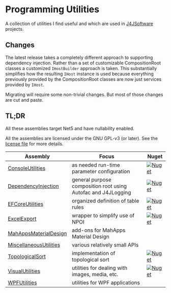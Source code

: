 # Programming Utilities

A collection of utilities I find useful and which are used in [J4JSoftware](https://www.jumpforjoysoftware.com) projects.

## Changes

The latest release takes a completely different approach to supporting dependency injection. Rather than a set of customizable CompositionRoot classes a customized `IHostBuilder` approach is taken. This substantially simplifies how the resulting `IHost` instance is used because everything previously provided by the CompositionRoot classes are now just services provided by `IHost`.

Migrating will require some non-trivial changes. But most of those changes are cut and paste.

## TL;DR

All these assemblies target Net5 and have nullability enabled.

All the assemblies are licensed under the GNU GPL-v3 (or later). See the 
[license file](LICENSE.md) for more details.


|Assembly|Focus|Nuget|
|-------------------|--------------------------------|-------------|
|[ConsoleUtilities](docs/console-util.md)|as needed run-time parameter configuration|[![Nuget](https://img.shields.io/nuget/v/J4JSoftware.ConsoleUtilities?style=flat-square)](https://www.nuget.org/packages/J4JSoftware.ConsoleUtilities/)|
|[DependencyInjection](docs/dependency/dependency.md)|general purpose composition root using Autofac and J4JLogging|[![Nuget](https://img.shields.io/nuget/v/J4JSoftware.DependencyInjection?style=flat-square)](https://www.nuget.org/packages/J4JSoftware.DependencyInjection/)|
|[EFCoreUtilities](docs/efcore.md)|organized definition of table rules|[![Nuget](https://img.shields.io/nuget/v/J4JSoftware.EFCore.Utilities?style=flat-square)](https://www.nuget.org/packages/J4JSoftware.EFCore.Utilities/)|
|[ExcelExport](docs/excel-export.md)|wrapper to simplify use of NPOI|[![Nuget](https://img.shields.io/nuget/v/J4JSoftware.ExcelExport?style=flat-square)](https://www.nuget.org/packages/J4JSoftware.ExcelExport/)|
|[MahAppsMaterialDesign](docs/mahappsmatdesign.md)|add-ons for MahApps Material Design|
|[MiscellaneousUtilities](docs/miscutils.md)|various relatively small APIs|
|[TopologicalSort](docs/topo-sort.md)|implementation of topological sort|[![Nuget](https://img.shields.io/nuget/v/J4JSoftware.TopologicalSort?style=flat-square)](https://www.nuget.org/packages/J4JSoftware.TopologicalSort/)|
|[VisualUtilities](docs/visual-utils.md)|utilities for dealing with images, media, etc.|[![Nuget](https://img.shields.io/nuget/v/J4JSoftware.VisualUtilities?style=flat-square)](https://www.nuget.org/packages/J4JSoftware.VisualUtilities/)|
|[WPFUtilities](docs/wpf-utilities.md)|utilities for WPF applications|
